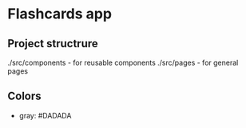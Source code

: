 # Flashcards app

## Project structrure 

./src/components - for reusable components
./src/pages - for general pages

## Colors 
- gray: #DADADA

